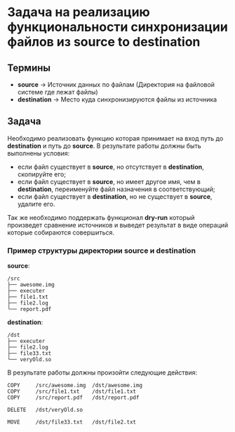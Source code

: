 # Задача на реализацию функциональности синхронизации файлов из source to destination

## Термины

- **source** -> Источник данных по файлам (Директория на файловой системе где лежат файлы)
- **destination** -> Место куда синхронизируются файлы из источника

## Задача

Необходимо реализовать функцию которая принимает на вход путь до **destination** и путь до **source**.
В результате работы должны быть выполнены условия:

- если файл существует в **source**, но отсутствует в **destination**, скопируйте его;
- если файл существует в **source**, но имеет другое имя, чем в **destination**, переименуйте файл назначения в соответствующий;
- если файл существует в **destination**, но не существует в **source**, удалите его.

Так же необходимо поддержать функционал **dry-run** который произведет сравнение источников
и выведет результат в виде операций которые собираются совершиться.

### Пример структуры директории **source** и **destination**

**source**:

```
/src
├── awesome.img
├── executer
├── file1.txt
├── file2.log
└── report.pdf
```

**destination**:

```
/dst
├── executer
├── file2.log
├── file33.txt
└── veryOld.so
```

В результате работы должны произойти следующие действия:

```
COPY     /src/awesome.img  /dst/awesome.img
COPY     /src/file1.txt    /dst/file1.txt
COPY     /src/report.pdf   /dst/report.pdf

DELETE   /dst/veryOld.so

MOVE     /dst/file33.txt   /dst/file2.txt
```
